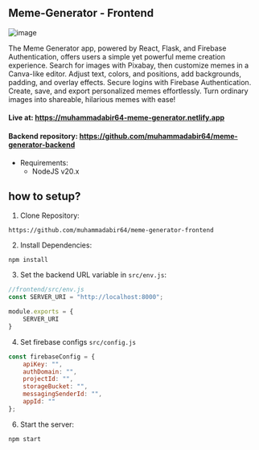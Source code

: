 ## Meme-Generator - Frontend
![image](https://github.com/muhammadabir64/meme-generator-frontend/assets/51321911/a1433109-36e0-4cc6-8f81-db698ed887e4)

The Meme Generator app, powered by React, Flask, and Firebase Authentication, offers users a simple yet powerful meme creation experience. Search for images with Pixabay, then customize memes in a Canva-like editor. Adjust text, colors, and positions, add backgrounds, padding, and overlay effects. Secure logins with Firebase Authentication. Create, save, and export personalized memes effortlessly. Turn ordinary images into shareable, hilarious memes with ease!

#### Live at: https://muhammadabir64-meme-generator.netlify.app
#### Backend repository: https://github.com/muhammadabir64/meme-generator-backend

* Requirements:
  - NodeJS v20.x

## how to setup?
1. Clone Repository:
```
https://github.com/muhammadabir64/meme-generator-frontend
```
2. Install Dependencies:
```
npm install
```
3. Set the backend URL variable in `src/env.js`:
```javascript
//frontend/src/env.js
const SERVER_URI = "http://localhost:8000";

module.exports = {
    SERVER_URI
}
```
4. Set firebase configs `src/config.js`
```javascript
const firebaseConfig = {
    apiKey: "",
    authDomain: "",
    projectId: "",
    storageBucket: "",
    messagingSenderId: "",
    appId: ""
};
```
6. Start the server:
```
npm start
```
